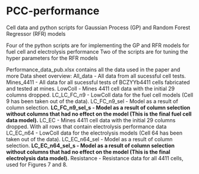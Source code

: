 # PCC-performance
Cell data and python scripts for Gaussian Process (GP) and Random Forest Regressor (RFR) models

Four of the python scripts are for implementing the GP and RFR models for fuel cell and electrolysis performance
Two of the scripts are for tuning the hyper parameters for the RFR models

Performance_data_pub.xlsx contains all the data used in the paper and more
Data sheet overview:
All_data - All data from all sucessful cell tests.
Mines_4411 - All data for all sucessful tests of BCZYYb4411 cells fabricated and tested at mines.
LowColl - Mines 4411 cell data with the initial 29 columns dropped.
LC_LC_FC_n9 - LowColl data for the fuel cell models (Cell 9 has been taken out of the data).
LC_FC_n9_sel - Model as a result of column selection.
**LC_FC_n9_sel_s - Model as a result of column selection without columns that had no effect on the model (This is the final fuel cell data model).**
LC_EC - Mines 4411 cell data with the initial 29 columns dropped. With all rows that contain electrolysis performance data
LC_EC_n64 - LowColl data for the electrolysis models (Cell 64 has been taken out of the data).
LC_EC_n64_sel - Model as a result of column selection.
**LC_EC_n64_sel_s - Model as a result of column selection without columns that had no effect on the model (This is the final electrolysis data model).**
Resistance - Resistance data for all 4411 cells, used for Figures 7 and 8.


